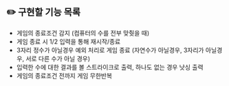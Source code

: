 ## ✏️ 구현할 기능 목록

- 게임의 종료조건 감지 (컴퓨터의 수를 전부 맞췃을 때)
- 게임 종료 시 1/2 입력을 통해 재시작/종료
- 3자리 정수가 아닐경우 예외 처리로 게임 종료 (자연수가 아닐경우, 3자리가 아닐경우, 서로 다른 수가 아닐 경우)
- 입력한 수에 대한 결과를 볼 스트라이크로 출력, 하나도 없는 경우 낫싱 출력
- 게임의 종료조건 전까지 게임 무한반복

